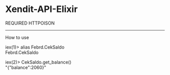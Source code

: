 # Xendit-API-Elixir


REQUIRED HTTPOISON
<hr>
How to use

iex(1)> alias Febrd.CekSaldo        
Febrd.CekSaldo


iex(2)> CekSaldo.get_balance()          
"{\"balance\":2060}"

